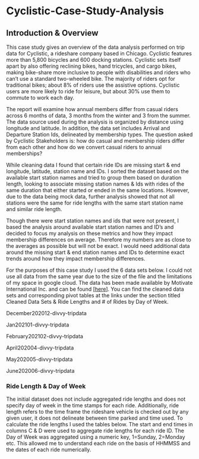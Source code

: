 # Cyclistic-Case-Study-Analysis

## Introduction & Overview
This case study gives an overview of the data analysis performed on trip data for Cyclistic, a rideshare company based in Chicago. Cyclistic features more than 5,800 bicycles and 600 docking stations. Cyclistic sets itself apart by also offering reclining bikes, hand tricycles, and cargo bikes, making bike-share more inclusive to people with disabilities and riders who can’t use a standard two-wheeled bike. The majority of riders opt for traditional bikes; about 8% of riders use the assistive options. Cyclistic users are more likely to ride for leisure, but about 30% use them to commute to work each day. 

The report will examine how annual members differ from casual riders across 6 months of data, 3 months from the winter and 3 from the summer. The data source used during the analysis is organized by distance using longitude and latitude. In addition, the data set includes Arrival and Departure Station Ids, delineated by membership types. The question asked by Cyclistic Stakeholders is: how do casual and membership riders differ from each other and how do we convert casual riders to annual memberships?

While cleaning data I found that certain ride IDs are missing start & end longitude, latitude, station name and IDs. I sorted the dataset based on the available start station names and tried to group them based on duration length, looking to associate missing station names & Ids with rides of the same duration that either started or ended in the same locations. However, due to the data being mock data, further analysis showed that not all stations were the same for ride lengths with the same start station name and similar ride length.

Though there were start station names and ids that were not present, I based the analysis around available start station names and ID’s and decided to focus my analysis on these metrics and how they impact membership differences on average. Therefore my numbers are as close to the averages as possible but will not be exact. I would need additional data around the missing start & end station names and IDs to determine exact trends around how they impact membership differences. 

For the purposes of this case study I used the 6 data sets below. I could not use all data from the same year due to the size of the file and the limitations of my space in google cloud. The data has been made available by Motivate International Inc. and can be found [[here](https://divvy-tripdata.s3.amazonaws.com/index.html)]. You can find the cleaned data sets and corresponding pivot tables at the links under the section titled Cleaned Data Sets & Ride Lengths and # of Rides by Day of Week.

December202012-divvy-tripdata

Jan202101-divvy-tripdata

February202102-divvy-tripdata

April202004-divvy-tripdata 

May202005-divvy-tripdata

June202006-divvy-tripdata

### Ride Length & Day of Week



The initial dataset does not include aggregated ride lengths and does not specify day of week in the time stamps for each ride. Additionally, ride length refers to the time frame the rideshare vehicle is checked out by any given user, it does not delineate between time parked and time used.  To calculate the ride lengths I used the tables below. The start and end times in columns C & D were used to aggregate ride lengths for each ride ID. The Day of Week was aggregated using a numeric key, 1=Sunday, 2=Monday etc. This allowed me to understand each ride on the basis of HHMMSS and the dates of each ride numerically.


